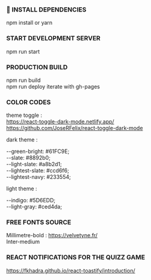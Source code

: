 ### 💾 INSTALL DEPENDENCIES

npm install or yarn

### START DEVELOPMENT SERVER

npm run start

### PRODUCTION BUILD

npm run build<br />
npm run deploy iterate with gh-pages

### COLOR CODES

theme toggle : <br />
https://react-toggle-dark-mode.netlify.app/ <br />
https://github.com/JoseRFelix/react-toggle-dark-mode

dark theme :

--green-bright: #61FC9E;<br />
--slate: #8892b0;<br />
--light-slate: #a8b2d1;<br />
--lightest-slate: #ccd6f6;<br />
--lightest-navy: #233554;<br />

light theme :

--indigo: #5D6EDD;<br />
--light-gray: #ced4da;<br />

### FREE FONTS SOURCE

Millimetre-bold : https://velvetyne.fr/<br />
Inter-medium <br />


### REACT NOTIFICATIONS FOR THE QUIZZ GAME
https://fkhadra.github.io/react-toastify/introduction/
